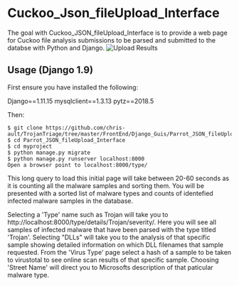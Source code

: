 Cuckoo_Json_fileUpload_Interface
==================================

The goal with Cuckoo_JSON_fileUpload_Interface is to provide a web page for Cuckoo file analysis submissions to be parsed and submitted to the databse with Python and Django.
![Upload Results](https://github.com/chris-ault/TrojanTriage/blob/master/FrontEnd/Django_Guis/Cuckoo_JSON_fileUpload_Interface/cuckoo_parsed_result.PNG)

Usage (Django 1.9)
------------------
First ensure you have installed the following:

Django==1.11.15
mysqlclient==1.3.13
pytz==2018.5

Then:

    $ git clone https://github.com/chris-ault/TrojanTriage/tree/master/FrontEnd/Django_Guis/Parrot_JSON_fileUpload_Interface
	$ cd Parrot_JSON_fileUpload_Interface
	$ cd myproject
	$ python manage.py migrate
	$ python manage.py runserver localhost:8000
	Open a browser point to localhost:8000/type/

This long query to load this initial page will take between 20-60 seconds as it is counting all the malware samples and sorting them.  You will be presented with a sorted list of malware types and counts of identefied infected malware samples in the database.

Selecting a 'Type' name such as Trojan will take you to http://localhost:8000/type/details/Trojan/severity/.  Here you will see all samples of infected malware that have been parsed with the type titled 'Trojan'. Selecting "DLLs" will take you to the analysis of that specific sample showing detailed information on which DLL filenames that sample requested.  From the 'Virus Type' page select a hash of a sample to be taken to virustotal to see online scan results of that specific sample.  Choosing 'Street Name' will direct you to Microsofts description of that paticular malware type.
